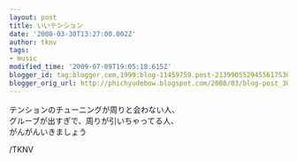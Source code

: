 ```yaml
---
layout: post
title: いいテンション
date: '2008-03-30T13:27:00.002Z'
author: tknv
tags:
- music
modified_time: '2009-07-09T19:05:18.615Z'
blogger_id: tag:blogger.com,1999:blog-11459759.post-2139905529455617530
blogger_orig_url: http://phichyudebow.blogspot.com/2008/03/blog-post_30.html
---
```


テンションのチューニングが周りと会わない人、<br />グルーブが出すぎで、周りが引いちゃってる人、<br />がんがんいきましょう<div class="blogger-post-footer">/TKNV</div>